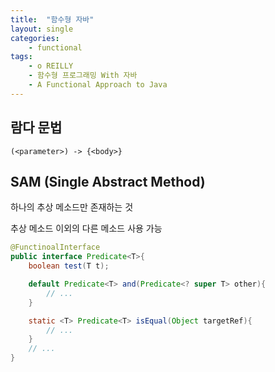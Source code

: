 ```yaml
---
title:  "함수형 자바"
layout: single
categories:
    - functional
tags:
    - o REILLY
    - 함수형 프로그래밍 With 자바
    - A Functional Approach to Java
---
```


## 람다 문법
`(<parameter>) -> {<body>}`


## SAM (Single Abstract Method)
하나의 추상 메소드만 존재하는 것

추상 메소드 이외의 다른 메소드 사용 가능
```java
@FunctinoalInterface
public interface Predicate<T>{
    boolean test(T t);

    default Predicate<T> and(Predicate<? super T> other){
        // ...
    }

    static <T> Predicate<T> isEqual(Object targetRef){
        // ...
    }
    // ...
}
```